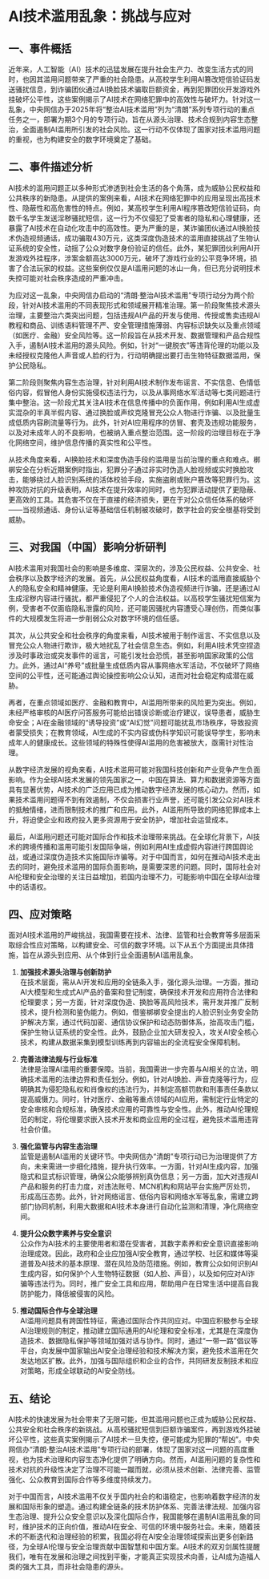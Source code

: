 # AI技术滥用乱象：挑战与应对

## 一、事件概括

近年来，人工智能（AI）技术的迅猛发展在提升社会生产力、改变生活方式的同时，也因其滥用问题带来了严重的社会隐患。从高校学生利用AI篡改短信验证码发送骚扰信息，到诈骗团伙通过AI换脸技术骗取巨额资金，再到犯罪团伙开发游戏外挂破坏公平性，这些案例揭示了AI技术在网络犯罪中的高效性与破坏力。针对这一乱象，中央网信办于2025年将“整治AI技术滥用”列为“清朗”系列专项行动的重点任务之一，部署为期3个月的专项行动，旨在从源头治理、技术合规到内容生态整治，全面遏制AI滥用所引发的社会风险。这一行动不仅体现了国家对技术滥用问题的重视，也为构建安全的数字环境奠定了基础。

## 二、事件描述分析

AI技术的滥用问题正以多种形式渗透到社会生活的各个角落，成为威胁公民权益和公共秩序的新隐患。从提供的案例来看，AI技术在网络犯罪中的应用呈现出高技术性、隐蔽性和高危害性的特点。例如，某高校学生利用AI程序篡改短信验证码，向数千名学生发送淫秽骚扰短信，这一行为不仅侵犯了受害者的隐私和心理健康，还暴露了AI技术在自动化攻击中的高效性。更为严重的是，某诈骗团伙通过AI换脸技术伪造视频通话，成功骗取430万元，这类深度伪造技术的滥用直接挑战了生物认证系统的安全性，动摇了公众对数字身份验证的信任。此外，某犯罪团伙利用AI开发游戏外挂程序，涉案金额高达3000万元，破坏了游戏行业的公平竞争环境，损害了合法玩家的权益。这些案例仅仅是AI滥用问题的冰山一角，但已充分说明技术失控可能对社会秩序造成的严重冲击。

为应对这一乱象，中央网信办启动的“清朗·整治AI技术滥用”专项行动分为两个阶段，针对AI技术滥用的不同表现形式和领域展开精准治理。第一阶段聚焦技术源头治理，主要整治六类突出问题，包括违规AI产品的开发与使用、传授或售卖违规AI教程和商品、训练语料管理不严、安全管理措施薄弱、内容标识缺失以及重点领域（如医疗、金融）安全风险等。这一阶段旨在从技术开发、数据管理和产品合规性入手，遏制AI技术滥用的源头风险。例如，针对“一键脱衣”等违背伦理的功能以及未经授权克隆他人声音或人脸的行为，行动明确提出要打击生物特征数据滥用，保护公民隐私。

第二阶段则聚焦内容生态治理，针对利用AI技术制作发布谣言、不实信息、色情低俗内容，假冒他人身份实施侵权违法行为，以及从事网络水军活动等七类问题进行集中整治。这一阶段尤其关注AI技术在信息传播中的负面作用，例如利用AI生成虚实混杂的半真半假内容、通过换脸或声纹克隆冒充公众人物进行诈骗、以及批量生成低质内容刷流量等行为。此外，针对AI应用程序的仿冒、套壳及违规功能服务，以及对未成年人的不良影响，也被纳入重点整治范围。这一阶段的治理目标在于净化网络空间，维护信息传播的真实性和公平性。

从技术角度来看，AI换脸技术和深度伪造手段的滥用是当前治理的重点和难点。梆梆安全在分析近期案例时指出，犯罪分子通过非实时伪造人脸视频或实时换脸攻击，能够绕过人脸识别系统的活体校验手段，实施盗刷或账户篡改等犯罪行为。这种攻防对抗的升级表明，AI技术在提升效率的同时，也为犯罪活动提供了更隐蔽、更高效的工具。其危害不仅在于直接的经济损失，更在于对公众信任体系的破坏——当视频通话、身份认证等基础信任机制被攻破时，数字社会的安全根基将受到威胁。

## 三、对我国（中国）影响分析研判

AI技术滥用对我国社会的影响是多维度、深层次的，涉及公民权益、公共安全、社会秩序以及数字经济的发展。首先，从公民权益角度看，AI技术的滥用直接威胁个人的隐私安全和精神健康。无论是利用AI换脸技术伪造视频进行诈骗，还是通过AI生成淫秽内容进行骚扰，都严重侵犯了个人的合法权益。以高校学生骚扰短信案为例，受害者不仅面临隐私泄露的风险，还可能因骚扰内容遭受心理创伤，而类似事件的大规模发生将进一步削弱公众对数字环境的信任感。

其次，从公共安全和社会秩序的角度来看，AI技术被用于制作谣言、不实信息以及冒充公众人物进行欺诈，极大地扰乱了社会信息生态。例如，利用AI技术凭空捏造涉及时事政治或突发事件的谣言，可能引发社会恐慌，甚至影响国家政策的公信力。此外，通过AI“养号”或批量生成低质内容从事网络水军活动，不仅破坏了网络空间的公平性，还可能通过舆论操控影响公众认知，进而对社会稳定构成潜在威胁。

再者，在重点领域如医疗、金融和教育中，AI滥用所带来的风险更为突出。例如，未经严格审核的AI医疗问答服务可能给出错误诊断或治疗建议，误导患者，威胁生命安全；AI在金融领域的“诱导投资”或“AI幻觉”问题可能扰乱市场秩序，导致投资者蒙受损失；在教育领域，AI生成的不实内容或伪科学知识可能误导学生，影响未成年人的健康成长。这些领域的特殊性使得AI滥用的危害被放大，亟需针对性治理。

从数字经济发展的视角来看，AI技术滥用可能对我国科技创新和产业竞争产生负面影响。作为全球AI技术发展的领先国家之一，中国在算法、算力和数据资源等方面具有显著优势，AI技术的广泛应用已成为推动数字经济发展的核心动力。然而，如果技术滥用问题得不到有效遏制，不仅会损害行业声誉，还可能引发公众对AI技术的抵触情绪，进而限制技术的推广和应用。此外，AI滥用所导致的网络犯罪成本上升，将迫使企业和政府投入更多资源用于安全防护，增加社会运营成本。

最后，AI滥用问题还可能对国际合作和技术治理带来挑战。在全球化背景下，AI技术的跨境传播和滥用可能引发国际争端，例如利用AI生成虚假内容进行跨国舆论战，或通过深度伪造技术实施国际诈骗等。对于中国而言，如何在推动AI技术走出去的同时，避免技术滥用的国际负面影响，是需要深思的问题。同时，国际社会对AI伦理和安全治理的关注日益增加，若国内治理不力，可能影响中国在全球AI治理中的话语权。

## 四、应对策略

面对AI技术滥用的严峻挑战，我国需要在技术、法律、监管和社会教育等多层面采取综合性应对策略，以构建安全、可信的数字环境。以下从五个方面提出具体措施，旨在从源头到应用、从个体到行业全面遏制AI滥用乱象。

1. **加强技术源头治理与创新防护**  
   在技术层面，需从AI开发和应用的全链条入手，强化源头治理。一方面，推动AI大模型和生成式AI产品的备案和登记制度，确保技术开发和应用符合法律和伦理要求；另一方面，针对深度伪造、换脸等高风险技术，需开发并推广反制技术，提升检测和鉴伪能力。例如，借鉴梆梆安全提出的人脸识别业务安全防护解决方案，通过代码加密、通信协议保护和动态防御体系，抬高攻击门槛，保护生物认证系统的安全性。此外，鼓励企业加大研发投入，攻关AI安全核心技术，构建从数据采集到模型训练再到内容输出的全流程安全保障机制。

2. **完善法律法规与行业标准**  
   法律是治理AI滥用的重要保障。当前，我国需进一步完善与AI相关的立法，明确技术滥用的法律边界和责任划分。例如，针对AI换脸、声音克隆等行为，应明确其为侵犯隐私权和肖像权的违法行为，并制定高额罚款和刑事责任条款以提高威慑力。同时，针对医疗、金融等重点领域的AI应用，需制定行业特定的安全审核和合规标准，确保技术应用的可靠性与安全性。此外，推动AI伦理规范的制定，将伦理要求嵌入技术开发和商业应用的全过程，避免技术滥用违背社会价值。

3. **强化监管与内容生态治理**  
   监管是遏制AI滥用的关键环节。中央网信办“清朗”专项行动已为治理提供了方向，未来需进一步细化措施，提升执行效率。一方面，针对AI生成内容，加强隐式和显式标识管理，确保公众能够辨别真伪信息；另一方面，加大对违规AI产品和服务的打击力度，对违法账号、MCN机构和网站平台实施严厉处罚，形成高压态势。此外，针对网络谣言、低俗内容和网络水军等乱象，需建立跨部门协同机制，利用大数据和AI技术本身进行自动化监测和清理，净化网络空间。

4. **提升公众数字素养与安全意识**  
   公众作为AI技术的主要使用者和潜在受害者，其数字素养和安全意识直接影响治理成效。因此，政府和企业应加强AI安全教育，通过学校、社区和媒体等渠道普及AI技术的基本原理、潜在风险及防范措施。例如，教育公众如何识别AI生成内容，如何保护个人生物特征数据（如人脸、声音），以及如何应对AI诈骗等违法行为。同时，推广安全工具和应用，帮助用户在日常生活中提高自我防护能力，降低被侵害的风险。

5. **推动国际合作与全球治理**  
   AI滥用问题具有跨国性特征，需通过国际合作共同应对。中国应积极参与全球AI治理规则的制定，推动建立国际通用的AI伦理和安全标准，尤其是在深度伪造技术、数据隐私保护等领域加强对话与协作。同时，通过“一带一路”倡议等平台，向发展中国家输出AI安全治理经验和技术解决方案，避免技术滥用在欠发达地区扩散。此外，加强与国际组织和企业的合作，共同研发反制技术和应对策略，形成全球联动的AI安全防线。

## 五、结论

AI技术的快速发展为社会带来了无限可能，但其滥用问题也正成为威胁公民权益、公共安全和社会秩序的新挑战。从高校骚扰短信到巨额诈骗案件，再到游戏外挂破坏公平性，这些真实案例揭示了AI技术一旦失控，便可能成为犯罪的“帮凶”。中央网信办“清朗·整治AI技术滥用”专项行动的部署，体现了国家对这一问题的高度重视，也为技术治理和内容生态净化提供了明确方向。然而，AI滥用问题的复杂性和技术对抗的升级性决定了治理不可能一蹴而就，必须从技术创新、法律完善、监管强化、公众教育到国际合作等多维度持续发力。

对于中国而言，AI技术滥用不仅关乎国内社会的和谐稳定，也影响着数字经济的发展和国际形象的塑造。通过构建全链条的技术防护体系、完善法律法规、加强内容生态治理、提升公众安全意识以及深化国际合作，我国能够在遏制AI滥用乱象的同时，维护技术的正向价值，推动AI在安全、可信的环境中服务社会。未来，随着技术的不断迭代和治理经验的积累，我国必将在AI安全治理领域探索出更多创新路径，为全球AI伦理与安全治理贡献中国智慧和中国方案。AI技术的双刃剑属性提醒我们，唯有在发展和治理之间找到平衡，才能真正实现技术向善，让AI成为造福人类的强大工具，而非社会隐患的源头。